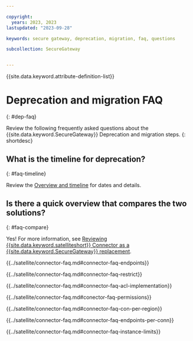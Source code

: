 ```yaml
---

copyright: 
  years: 2023, 2023
lastupdated: "2023-09-28"

keywords: secure gateway, deprecation, migration, faq, questions

subcollection: SecureGateway


---
```


{{site.data.keyword.attribute-definition-list}}

# Deprecation and migration FAQ
{: #dep-faq}



Review the following frequently asked questions about the {{site.data.keyword.SecureGateway}} Deprecation and migration steps.
{: shortdesc}

## What is the timeline for deprecation?
{: #faq-timeline}

Review the [Overview and timeline](/docs/SecureGateway?topic=SecureGateway-deprecation) for dates and details.

## Is there a quick overview that compares the two solutions?
{: #faq-compare}

Yes! For more information, see [Reviewing {{site.data.keyword.satelliteshort}} Connector as a {{site.data.keyword.SecureGateway}} replacement](/docs/SecureGateway?topic=SecureGateway-understanding-connector).


{{../satellite/connector-faq.md#connector-faq-endpoints}}


{{../satellite/connector-faq.md#connector-faq-restrict}}


{{../satellite/connector-faq.md#connector-faq-acl-implementation}}


{{../satellite/connector-faq.md#conector-faq-permissions}}


{{../satellite/connector-faq.md#connector-faq-con-per-region}}

{{../satellite/connector-faq.md#connector-faq-endpoints-per-conn}}

{{../satellite/connector-faq.md#connector-faq-instance-limits}}

